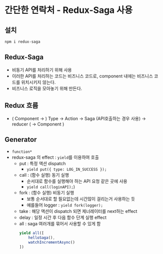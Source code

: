# 간단한 연락처 - Redux-Saga 사용

## 설치
```powershell
npm i redux-saga
```

## Redux-Saga
* 비동기 API를 처리하기 위해 사용
* 이러한 API를 처리하는 코드는 비즈니스 코드로, component 내에는 비즈니스 코드를 위치시키지 않는다.
* 비즈니스 로직을 모아놓기 위해 만든다.

## Redux 흐름

* ( Component → ) Type → Action → Saga (API호출하는 경우 사용) → reducer ( → Component )

## Generator

* `function*`
* redux-saga 의 effect : `yield`를 이용하여 호출
    * put : 특정 액션 dispatch
        * `yield put({ type: LOG_IN_SUCCESS });`
    * call : (함수 실행) 동기 실행
        * 순서대로 함수를 실행해야 하는 API 요청 같은 곳에 사용
        * `yield call(loginAPI);`)
    * fork : (함수 실행) 비동기 실행
        * 보통 순서대로 할 필요없는데 시간많이 걸리는거 사용하는 듯 
        * 예를들어 logger : `yield fork(logger);`
    * take : 해당 액션이 dispatch 되면 제너레이터를 next하는 effect
    * delay : 일정 시간 후 다음 함수 단계 실행 effect
    * all : saga 여러개를 묶어서 사용할 수 있게 함
        ```javascript
        yield all([
            helloSaga(),
            watchIncrementAsync()
        ])
        ```

